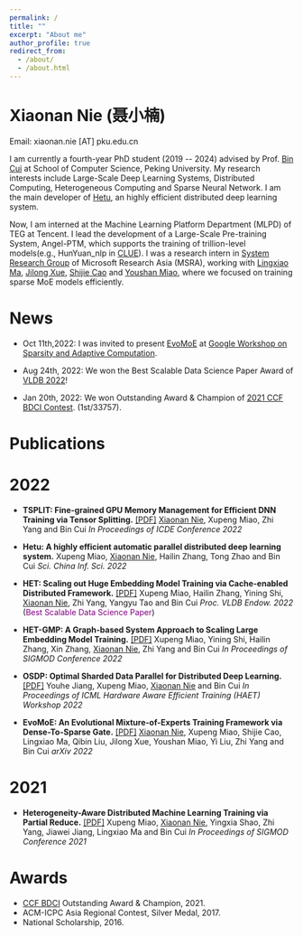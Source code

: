 ```yaml
---
permalink: /
title: ""
excerpt: "About me"
author_profile: true
redirect_from: 
  - /about/
  - /about.html
---
```

Xiaonan Nie (聂小楠)
====
Email: xiaonan.nie [AT] pku.edu.cn

I am currently a fourth-year PhD student (2019 -- 2024) advised by Prof. [Bin Cui](https://cuibinpku.github.io) at School of Computer Science, Peking University. My research interests include Large-Scale Deep Learning Systems, Distributed Computing, Heterogeneous Computing and Sparse Neural Network. I am the main developer of [Hetu](https://hsword.github.io/projects/hetu/), an highly efficient distributed deep learning system.

Now, I am interned at the Machine Learning Platform Department (MLPD) of TEG at Tencent. I lead the development of a Large-Scale Pre-training System, Angel-PTM, which supports the training of trillion-level models(e.g., HunYuan_nlp in [CLUE](https://cluebenchmarks.com/rank.html)). I was a research intern in [System Research Group](https://www.microsoft.com/en-us/research/group/systems-and-networking-research-group-asia/) of Microsoft Research Asia (MSRA), working with [Lingxiao Ma](https://xysmlx.github.io), [Jilong Xue](https://www.microsoft.com/en-us/research/people/jxue/), [Shijie Cao](https://www.microsoft.com/en-us/research/people/shijiecao/) and [Youshan Miao](https://www.microsoft.com/en-us/research/people/yomia/), where we focused on training sparse MoE models efficiently.

News
=====
+ Oct 11th,2022: I was invited to present [EvoMoE](https://arxiv.org/abs/2112.14397) at [Google Workshop on Sparsity and Adaptive Computation](https://rsvp.withgoogle.com/events/googleworkshopsparsityadaptivecomputation-2022).

+ Aug 24th, 2022: We won the Best Scalable Data Science Paper Award of [VLDB 2022](https://vldb.org/2022/?conference-awards)!

+ Jan 20th, 2022: We won Outstanding Award & Champion of [2021 CCF BDCI Contest](https://mp.weixin.qq.com/s/hSoDMVMZApQxaiNqh2jUSg). (1st/33757).

Publications
=====

2022
======
+ **TSPLIT: Fine-grained GPU Memory Management for Efficient DNN Training via Tensor Splitting.** [[PDF]](https://ieeexplore.ieee.org/document/9835178)
  <u>Xiaonan Nie</u>,  Xupeng Miao, Zhi Yang and Bin Cui
  *In Proceedings of ICDE Conference 2022*

+ **Hetu: A highly efficient automatic parallel distributed deep learning system.**
  Xupeng Miao, <u>Xiaonan Nie</u>, Hailin Zhang, Tong Zhao and Bin Cui
  *Sci. China Inf. Sci. 2022*

+ **HET: Scaling out Huge Embedding Model Training via Cache-enabled Distributed Framework.** [[PDF]](https://dl.acm.org/doi/10.14778/3489496.3489511)
  Xupeng Miao, Hailin Zhang, Yining Shi,  <u>Xiaonan Nie</u>, Zhi Yang, Yangyu Tao and Bin Cui
  *Proc. VLDB Endow. 2022* (<font color=purple>Best Scalable Data Science Paper</font>)

+ **HET-GMP: A Graph-based System Approach to Scaling Large Embedding Model Training.** [[PDF]](https://dl.acm.org/doi/10.1145/3514221.3517902)
  Xupeng Miao, Yining Shi, Hailin Zhang,  Xin Zhang, <u>Xiaonan Nie</u>, Zhi Yang and Bin Cui
  *In Proceedings of SIGMOD Conference 2022*

+ **OSDP: Optimal Sharded Data Parallel for Distributed Deep Learning.** [[PDF]](https://arxiv.org/abs/2209.13258)
  Youhe Jiang,  Xupeng Miao, <u>Xiaonan Nie</u> and Bin Cui
  *In Proceedings of ICML Hardware Aware Efficient Training (HAET) Workshop 2022*

+ **EvoMoE: An Evolutional Mixture-of-Experts Training Framework via Dense-To-Sparse Gate.** [[PDF]](https://arxiv.org/abs/2112.14397)
  <u>Xiaonan Nie</u>, Xupeng Miao, Shijie Cao, Lingxiao Ma, Qibin Liu, Jilong Xue, Youshan Miao, Yi Liu, Zhi Yang and Bin Cui
  *arXiv 2022*

2021
=====
+ **Heterogeneity-Aware Distributed Machine Learning Training via Partial Reduce.** [[PDF]](https://dl.acm.org/doi/10.1145/3448016.3452773)
  Xupeng Miao, <u>Xiaonan Nie</u>, Yingxia Shao, Zhi Yang, Jiawei Jiang, Lingxiao Ma and Bin Cui
  *In Proceedings of SIGMOD Conference 2021*

Awards
====
+ [CCF BDCI](https://www.datafountain.cn/special/BDCI2021) Outstanding Award & Champion, 2021.
+ ACM-ICPC Asia Regional Contest, Silver Medal, 2017.
+ National Scholarship, 2016.
